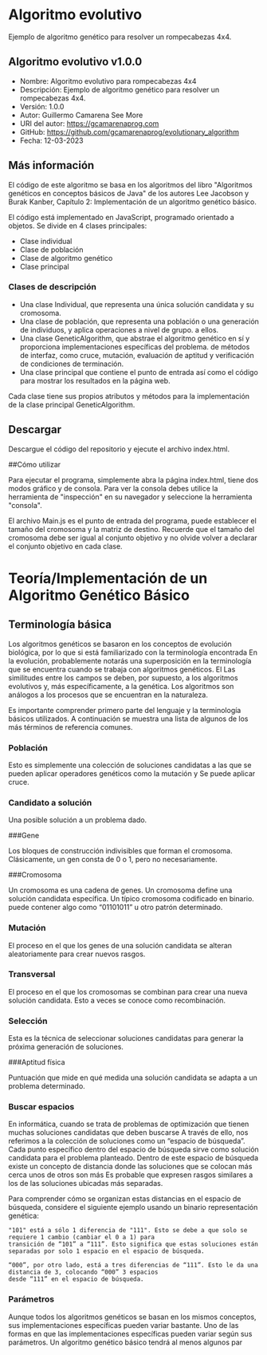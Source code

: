 # Algoritmo evolutivo

Ejemplo de algoritmo genético para resolver un rompecabezas 4x4.

## Algoritmo evolutivo v1.0.0

- Nombre: Algoritmo evolutivo para rompecabezas 4x4
- Descripción: Ejemplo de algoritmo genético para resolver un rompecabezas 4x4.
- Versión: 1.0.0
- Autor: Guillermo Camarena See More
- URI del autor: https://gcamarenaprog.com
- GitHub: https://github.com/gcamarenaprog/evolutionary_algorithm
- Fecha: 12-03-2023

## Más información

El código de este algoritmo se basa en los algoritmos del libro "Algoritmos genéticos en conceptos básicos de Java" de
los autores Lee
Jacobson y Burak Kanber, Capítulo 2: Implementación de un algoritmo genético básico.

El código está implementado en JavaScript, programado orientado a objetos. Se divide en 4 clases principales:

- Clase individual
- Clase de población
- Clase de algoritmo genético
- Clase principal

### Clases de descripción

- Una clase Individual, que representa una única solución candidata y su cromosoma.
- Una clase de población, que representa una población o una generación de individuos, y aplica operaciones a nivel de
  grupo.
  a ellos.
- Una clase GeneticAlgorithm, que abstrae el algoritmo genético en sí y proporciona implementaciones específicas del
  problema.
  de métodos de interfaz, como cruce, mutación, evaluación de aptitud y verificación de condiciones de terminación.
- Una clase principal que contiene el punto de entrada así como el código para mostrar los resultados en la página web.

Cada clase tiene sus propios atributos y métodos para la implementación de la clase principal GeneticAlgorithm.

## Descargar

Descargue el código del repositorio y ejecute el archivo index.html.

##Cómo utilizar

Para ejecutar el programa, simplemente abra la página index.html, tiene dos modos gráfico y de consola. Para ver la
consola debes
utilice la herramienta de "inspección" en su navegador y seleccione la herramienta "consola".

El archivo Main.js es el punto de entrada del programa, puede establecer el tamaño del cromosoma y la matriz de destino.
Recuerde que el tamaño del cromosoma debe ser igual al conjunto objetivo y no olvide volver a declarar el conjunto
objetivo en
cada clase.

# Teoría/Implementación de un Algoritmo Genético Básico

## Terminología básica

Los algoritmos genéticos se basaron en los conceptos de evolución biológica, por lo que si está familiarizado con la
terminología encontrada
En la evolución, probablemente notarás una superposición en la terminología que se encuentra cuando se trabaja con
algoritmos genéticos. El
Las similitudes entre los campos se deben, por supuesto, a los algoritmos evolutivos y, más específicamente, a la
genética.
Los algoritmos son análogos a los procesos que se encuentran en la naturaleza.

Es importante comprender primero parte del lenguaje y la terminología básicos utilizados. A continuación se muestra una
lista de algunos de los más
términos de referencia comunes.

### Población

Esto es simplemente una colección de soluciones candidatas a las que se pueden aplicar operadores genéticos como la
mutación y
Se puede aplicar cruce.

### Candidato a solución

Una posible solución a un problema dado.

###Gene

Los bloques de construcción indivisibles que forman el cromosoma. Clásicamente, un gen consta de 0 o 1, pero no
necesariamente.

###Cromosoma

Un cromosoma es una cadena de genes. Un cromosoma define una solución candidata específica. Un típico cromosoma
codificado en binario.
puede contener algo como “01101011” u otro patrón determinado.

### Mutación

El proceso en el que los genes de una solución candidata se alteran aleatoriamente para crear nuevos rasgos.

### Transversal

El proceso en el que los cromosomas se combinan para crear una nueva solución candidata. Esto a veces se conoce como
recombinación.

### Selección

Esta es la técnica de seleccionar soluciones candidatas para generar la próxima generación de soluciones.

###Aptitud física

Puntuación que mide en qué medida una solución candidata se adapta a un problema determinado.

### Buscar espacios

En informática, cuando se trata de problemas de optimización que tienen muchas soluciones candidatas que deben buscarse
A través de ello, nos referimos a la colección de soluciones como un “espacio de búsqueda”. Cada punto específico dentro
del espacio de búsqueda sirve
como solución candidata para el problema planteado. Dentro de este espacio de búsqueda existe un concepto de distancia
donde las soluciones
que se colocan más cerca unos de otros son más
Es probable que expresen rasgos similares a los de las soluciones ubicadas más separadas.

Para comprender cómo se organizan estas distancias en el espacio de búsqueda, considere el siguiente ejemplo usando un
binario
representación genética:

```
"101" está a sólo 1 diferencia de "111". Esto se debe a que solo se requiere 1 cambio (cambiar el 0 a 1) para
transición de “101” a “111”. Esto significa que estas soluciones están separadas por solo 1 espacio en el espacio de búsqueda.
```

```
“000”, por otro lado, está a tres diferencias de “111”. Esto le da una distancia de 3, colocando “000” 3 espacios
desde “111” en el espacio de búsqueda.
```

### Parámetros

Aunque todos los algoritmos genéticos se basan en los mismos conceptos, sus implementaciones específicas pueden variar
bastante. Uno
de las formas en que las implementaciones específicas pueden variar según sus parámetros. Un algoritmo genético básico
tendrá al menos algunos
par